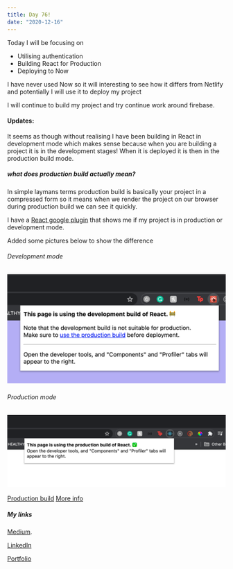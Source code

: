 ```yaml
---
title: Day 76!
date: "2020-12-16"
---
```



Today I will be focusing on 

- Utilising authentication
- Building React for Production
- Deploying to Now

I have never used Now so it will interesting to see how it differs from Netlify and potentially I will use it to deploy my project 

I will continue to build my project and try continue work around firebase.



#### Updates:

It seems as though without realising I have been building in React in development mode which makes sense because when you are building a project it is in the development stages! When it is deployed it is then in the production build mode.

##### what does production build actually mean?

In simple laymans terms production build is basically your project in a compressed form so it means when we render the project on our browser  during production build we can see it quickly.

I have a [React google plugin](https://chrome.google.com/webstore/detail/react-developer-tools/fmkadmapgofadopljbjfkapdkoienihi) that shows me if my project is in production or development mode. 

Added some pictures below to show the difference 

###### Development mode
![Development mode](./dev.png)

###### Production mode


![Prod mode](./prod.png)

[Production build](https://create-react-app.dev/docs/production-build/)
[More info](https://stackoverflow.com/questions/48151128/difference-between-production-and-development-build-in-reactjs#:~:text=The%20production%20build%2C%20on%20the,you're%20loading%20with%20Webpack.)





##### My links 
[Medium](https://medium.com/@kalemajoanna).

[LinkedIn](https://www.linkedin.com/in/joanna-e-kalema-a5a5b4136/)

[Portfolio](https://joannathedeveloper.netlify.app/)



